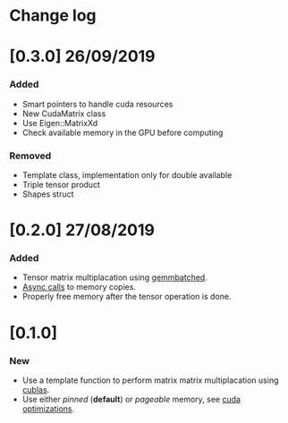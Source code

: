 # Change log

# [0.3.0] 26/09/2019
### Added
 - Smart pointers to handle cuda resources
 - New CudaMatrix class
 - Use Eigen::MatrixXd
 - Check available memory in the GPU before computing

### Removed
 - Template class, implementation only for double available
 - Triple tensor product
 - Shapes struct


# [0.2.0] 27/08/2019
### Added
 - Tensor matrix multiplacation using [gemmbatched](https://docs.nvidia.com/cuda/cublas/index.html#cublas-lt-t-gt-gemmbatched).
 - [Async calls](https://docs.nvidia.com/cuda/cuda-runtime-api/group__CUDART__MEMORY.html#group__CUDART__MEMORY_1g85073372f776b4c4d5f89f7124b7bf79) to memory copies.
 - Properly free memory after the tensor operation is done.

# [0.1.0]

### New
 - Use a template function to perform matrix matrix multiplacation using [cublas](https://docs.nvidia.com/cuda/cublas/index.html).
 - Use either *pinned* (**default**) or *pageable* memory, see [cuda optimizations](https://devblogs.nvidia.com/how-optimize-data-transfers-cuda-cc/).
